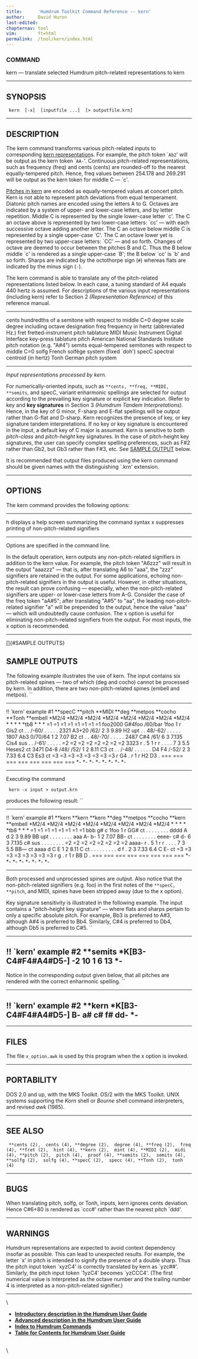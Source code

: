 ```yaml
---
title:		'Humdrum Toolkit Command Reference -- kern'
author:		David Huron
last-edited:
chapternav:	tool
vim:		ft=html
permalink:	/tool/kern/index.html
---
```



### COMMAND

<span class="tool">kern</span> &mdash; translate selected Humdrum pitch-related representations to
<span class="rep">kern</span>

------------------------------------------------------------------------

## SYNOPSIS ##

` kern  [-x]  [inputfile ...]  [> outputfile.krn]`

------------------------------------------------------------------------

## DESCRIPTION ##

The <span class="tool">kern</span> command transforms various pitch-related inputs to
corresponding [<span class="rep">kern</span> representation](../representations/kern.html)s.
For example, the <span class="rep">pitch</span> token \``Ab2`\' will be output as the
<span class="rep">kern</span> token \``AA-`\'. Continuous pitch-related representations, such
as frequency (<span class="rep">freq</span>) and cents (<span class="rep">cents</span>) are rounded-off to the
nearest equally-tempered pitch. Hence, <span class="rep">freq</span> values between 254.178
and 269.291 will be output as the <span class="rep">kern</span> token for middle C &mdash; \`c\'.

[Pitches in <span class="rep">kern</span>](../representations/kern.html#Pitch) are encoded as
equally-tempered values at concert pitch. Kern is not able to represent
pitch deviations from equal temperament. Diatonic pitch names are
encoded using the letters A to G. Octaves are indicated by a system of
upper- and lower-case letters, and by letter repetition. Middle C is
represented by the single lower-case letter \`c\'. The C an octave above
is represented by two lower-case letters: \`cc\' &mdash; with each
successive octave adding another letter. The C an octave below middle C
is represented by a single upper-case \`C\'. The C an octave lower yet
is represented by two upper-case letters: \`CC\' &mdash; and so forth.
Changes of octave are deemed to occur between the pitches B and C. Thus
the B below middle \`c\' is rendered as a single upper-case \`B\'; the B
below \`cc\' is \`b\' and so forth. Sharps are indicated by the
octothorpe sign (`#`) whereas flats are indicated by the minus sign
(`-`).

The <span class="tool">kern</span> command is able to translate any of the pitch-related
representations listed below. In each case, a tuning standard of A4
equals 440 hertz is assumed. For descriptions of the various input
representations (including <span class="rep">kern</span>) refer to Section 2 *(Representation
Reference)* of this reference manual.

------------ ----------------------------------------------------------------------
<span class="rep">cents</span>    hundredths of a semitone with respect to middle C=0
<span class="rep">degree</span>   scale degree including octave designation
<span class="rep">freq</span>     frequency in hertz (abbreviated Hz.)
<span class="rep">fret</span>     fretted-instrument pitch tablature
<span class="rep">MIDI</span>     Music Instrument Digital Interface key-press tablature
<span class="rep">pitch</span>    American National Standards Institute pitch notation (e.g. \"A\#4\")
<span class="rep">semits</span>   equal-tempered semitones with respect to middle C=0
<span class="rep">solfg</span>    French solfège system (fixed \`doh\')
<span class="rep">specC</span>    spectral centroid (in hertz)
<span class="rep">Tonh</span>     German pitch system
------------ ----------------------------------------------------------------------

*Input representations processed by <span class="tool">kern</span>.*

For numerically-oriented inputs, such as
`**cents, **freq, **MIDI, **semits`, and <span class="rep">specC</span>, variant enharmonic
spellings are selected for output according to the prevailing key
signature or explicit key indication. (Refer to <span class="tool">key</span> and **key
signatures** in Section 3 *(Humdrum Tandem Interpretations).* Hence, in
the key of G minor, F-sharp and E-flat spellings will be output rather
than G-flat and D-sharp. Kern recognizes the presence of key, or key
signature tandem interpretations. If no key or key signature is
encountered in the input, a default key of C major is assumed. Kern is
sensitive to both *pitch-class* and *pitch-height* key signatures. In
the case of pitch-height key signatures, the user can specify complex
spelling preferences, such as F\#2 rather than Gb2, but Gb3 rather than
F\#3, etc. See [SAMPLE OUTPUT](#SAMPLE%20OUTPUTS) below.

It is recommended that output files produced using the <span class="tool">kern</span> command
should be given names with the distinguishing \`.krn\' extension.

------------------------------------------------------------------------

## OPTIONS ##

The <span class="tool">kern</span> command provides the following options:

-------- -------------------------------------------------------
<span class="option">h</span>   displays a help screen summarizing the command syntax
<span class="option">x</span>   suppresses printing of non-pitch-related signifiers
-------- -------------------------------------------------------

Options are specified in the command line.

In the default operation, <span class="tool">kern</span> outputs any non-pitch-related
signifiers in addition to the kern value. For example, the <span class="rep">pitch</span>
token \"A6zzz\" will result in the output \"aaazzz\" &mdash; that is, after
translating A6 to \"aaa\", the \"zzz\" signifiers are retained in the
output. For some applications, echoing non-pitch-related signifiers in
the output is useful. However, in other situations, the result can prove
confusing &mdash; especially, when the non-pitch-related signifiers are
upper- or lower-case letters from A-G. Consider the case of the <span class="rep">freq</span>
token \"aA\#5\"; after translating \"A\#5\" to \"aa\", the leading
non-pitch-related signifier \"a\" will be prepended to the output, hence
the value \"aaa\" &mdash; which will undoubtedly cause confusion. The <span class="option">x</span>
option is useful for eliminating non-pitch-related signifiers from the
output. For most inputs, the <span class="option">x</span> option is recommended.

------------------------------------------------------------------------

[]{#SAMPLE OUTPUTS}

## SAMPLE OUTPUTS ##

The following example illustrates the use of <span class="tool">kern</span>. The input
contains six pitch-related spines &mdash; two of which (<span class="rep">deg</span> and
<span class="rep">cocho</span>) cannot be processed by <span class="tool">kern</span>. In addition, there are two
non-pitch-related spines (<span class="rep">embell</span> and <span class="rep">metpos</span>). ``

------------------------- ----------- ----------- --------- ------------ ----------- ---------- ------------
!! \`kern\' example \#1
\*\*specC                 \*\*pitch   \*\*MIDI    \*\*deg   \*\*metpos   \*\*cocho   \*\*Tonh   \*\*embell
\*M2/4                    \*M2/4      \*M2/4      \*M2/4    \*M2/4       \*M2/4      \*M2/4     \*M2/4
\*                        \*          \*          \*        \*tb8        \*          \*         \*
=1                        =1          =1          =1        =1           =1          =1         =1
foo2000                   G\#4foo     /60/bar     1foo      1            r           Gis2       ct
.                         .           /-60/       .         .            .           .          .
2321                      A3+20       /62/        2         3            9.89        H2         upt
.                         .           48/-62/     .         .            .           .          .
1807                      Ab3         0/70/64     1         2            7.07        B2         ct
.                         .           48/-70/     .         .            .           .          .
2487                      C\#4        /61/        6         3            7.135       Cis4       sus
.                         .           /-61/       .         .            .           .          .
=2                        =2          =2          =2        =2           =2          =2         =2
3323                      r           .           5         1            r           r          .
.                         .           .           7         3            5.5         Heses2     ct
3471                      D4-8        /48/ /52/   1         2            8.11        C3         ct
.                         .           /-48/       .         .            .           .          .
.                         D4 F4       /-52/       2         3            7.33 6.4    C3 Es3     ct
=3                        =3          =3          =3        =3           =3          =3         =3
r                         G4          .           r         1            r           H2 D3      .
===                       ===         ===         ===       ===          ===         ===        ===
\*-                       \*-         \*-         \*-       \*-          \*-         \*-        \*-
------------------------- ----------- ----------- --------- ------------ ----------- ---------- ------------

Executing the command

` kern -x input > output.krn`

produces the following result: ``

------------------------- ---------- ---------- --------- ------------ ----------- ---------- ------------
!! \`kern\' example \#1
\*\*kern                  \*\*kern   \*\*kern   \*\*deg   \*\*metpos   \*\*cocho   \*\*kern   \*\*embell
\*M2/4                    \*M2/4     \*M2/4     \*M2/4    \*M2/4       \*M2/4      \*M2/4     \*M2/4
\*                        \*         \*         \*        \*tb8        \*          \*         \*
=1                        =1         =1         =1        =1           =1          =1         =1
bbb                       g\#        c          1foo      1            r           GG\#       ct
.                         .          .          .         .            .           .          .
dddd                      A          d          2         3            9.89        BB         upt
.                         .          .          .         .            .           .          .
aaa                       A-         b-         1         2            7.07        BB-        ct
.                         .          .          .         .            .           .          .
eeee-                     c\#        d-         6         3            7.135       c\#        sus
.                         .          .          .         .            .           .          .
=2                        =2         =2         =2        =2           =2          =2         =2
aaaa-                     r          .          5         1            r           r          .
.                         .          .          7         3            5.5         BB&mdash;      ct
aaaa                      d          C E        1         2            8.11        C          ct
.                         .          .          .         .            .           .          .
.                         d f        .          2         3            7.33 6.4    C E-       ct
=3                        =3         =3         =3        =3           =3          =3         =3
r                         g          .          r         1            r           BB D       .
===                       ===        ===        ===       ===          ===         ===        ===
\*-                       \*-        \*-        \*-       \*-          \*-         \*-        \*-
------------------------- ---------- ---------- --------- ------------ ----------- ---------- ------------

Both processed and unprocessed spines are output. Also notice that the
non-pitch-related signifiers (e.g. foo) in the first notes of the
`**specC, **pitch`, and <span class="rep">MIDI</span>, spines have been stripped away (due to
the <span class="option">x</span> option).

Key signature sensitivity is illustrated in the following example. The
input contains a \"pitch-height key signature\" &mdash; where flats and
sharps pertain to only a specific absolute pitch. For example, Bb3 is
preferred to A\#3, although A\#4 is preferred to Bb4. Similarly, C\#4 is
preferred to Db4, although Db5 is preferred to C\#5. ``

---------------------------
!! \`kern\' example \#2
\*\*semits
\*K\[B3-C4\#F4\#A4\#D5-\]
-2
10
1
6
13
\*-
---------------------------

Notice in the corresponding output given below, that all pitches are
rendered with the correct enharmonic spelling. ``

---------------------------
!! \`kern\' example \#2
\*\*kern
\*K\[B3-C4\#F4\#A4\#D5-\]
B-
a\#
c\#
f\#
dd-
\*-
---------------------------

------------------------------------------------------------------------

## FILES ##

The file `x_option.awk` is used by this program when the <span class="option">x</span> option
is invoked.

------------------------------------------------------------------------

## PORTABILITY ##

DOS 2.0 and up, with the MKS Toolkit. OS/2 with the MKS Toolkit. UNIX
systems supporting the *Korn* shell or *Bourne* shell command
interpreters, and revised *awk* (1985).

------------------------------------------------------------------------

## SEE ALSO ##

` **cents (2),  cents (4), **degree (2),  degree (4), **freq (2),  freq (4), **fret (2),  hint (4), **kern (2),  mint (4), **MIDI (2),  midi (4), **pitch (2),  pitch (4),  proof (4), **semits (2),  semits (4), **solfg (2),  solfg (4), **specC (2),  specc (4), **Tonh (2),  tonh (4)`

------------------------------------------------------------------------

## BUGS ##

When translating <span class="rep">pitch</span>, <span class="rep">solfg</span>, or <span class="rep">Tonh</span>, inputs, <span class="tool">kern</span>
ignores cents deviation. Hence C\#6+80 is rendered as \`ccc\#\' rather
than the nearest pitch \`ddd\'.

------------------------------------------------------------------------

## WARNINGS ##

Humdrum representations are expected to avoid context dependency insofar
as possible. This can lead to unexpected results. For example, the
letter \`x\' in <span class="rep">pitch</span> is intended to signify the presence of a
double sharp. Thus the <span class="rep">pitch</span> input token \`xyzC4\' is correctly
translated by <span class="tool">kern</span> as \`yzc\#\#\'. Similarly, the <span class="rep">pitch</span> input
token \`1yzC4\' becomes \`yzCCC4\'. (The first numerical value is
interpreted as the octave number and the trailing number 4 is
interpreted as a non-pitch-related signifier.)

------------------------------------------------------------------------

\

-   [**Introductory description in the Humdrum User
    Guide**](../guide02.html)
-   [**Advanced description in the Humdrum User
    Guide**](../guide06.html)
-   [**Index to Humdrum Commands**](../commands.toc.html)
-   [**Table for Contents for Humdrum User Guide**](../guide.toc.html)

\
\
